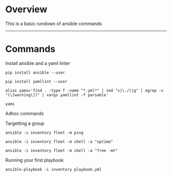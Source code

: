 # Overview

This is a basic rundown of ansible commands

- - - -
# Commands

Install ansible and a yaml linter

    pip install ansible --user

    pip install yamllint --user

    alias yams='find . -type f -name "*.yml*" | sed "s|\./||g" | egrep -v "(\[warning\])" | xargs yamllint -f parsable'

    yams

Adhoc commands


Targetting a group

    ansible -i inventory fleet -m ping

    ansible -i inventory fleet -m shell -a "uptime"

    ansible -i inventory fleet -m shell -a "free -mt"

Running your first playbook

    ansible-playbook -i inventory playbook.yml

